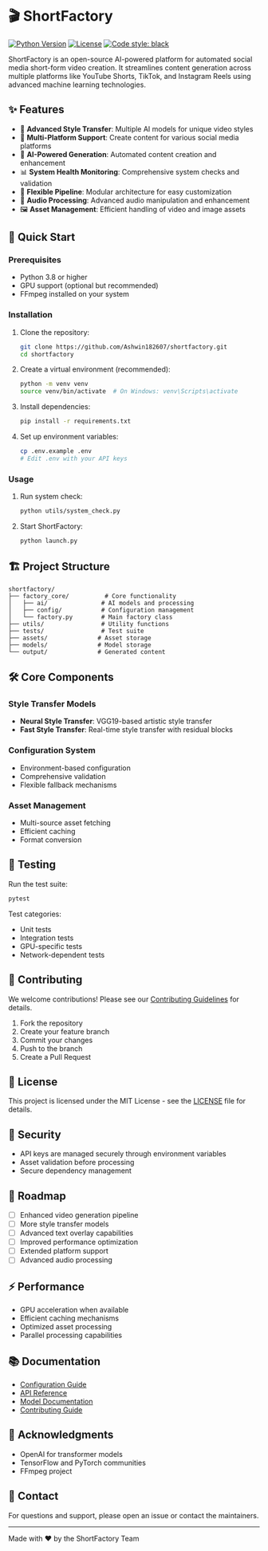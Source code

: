 # 🎬 ShortFactory

[![Python Version](https://img.shields.io/badge/python-3.8%2B-blue.svg)](https://www.python.org/downloads/)
[![License](https://img.shields.io/badge/license-MIT-green.svg)](LICENSE)
[![Code style: black](https://img.shields.io/badge/code%20style-black-000000.svg)](https://github.com/psf/black)

ShortFactory is an open-source AI-powered platform for automated social media short-form video creation. It streamlines content generation across multiple platforms like YouTube Shorts, TikTok, and Instagram Reels using advanced machine learning technologies.

## ✨ Features

- 🎨 **Advanced Style Transfer**: Multiple AI models for unique video styles
- 🎯 **Multi-Platform Support**: Create content for various social media platforms
- 🤖 **AI-Powered Generation**: Automated content creation and enhancement
- 📊 **System Health Monitoring**: Comprehensive system checks and validation
- 🔄 **Flexible Pipeline**: Modular architecture for easy customization
- 🎵 **Audio Processing**: Advanced audio manipulation and enhancement
- 🖼️ **Asset Management**: Efficient handling of video and image assets

## 🚀 Quick Start

### Prerequisites

- Python 3.8 or higher
- GPU support (optional but recommended)
- FFmpeg installed on your system

### Installation

1. Clone the repository:
   ```bash
   git clone https://github.com/Ashwin182607/shortfactory.git
   cd shortfactory
   ```

2. Create a virtual environment (recommended):
   ```bash
   python -m venv venv
   source venv/bin/activate  # On Windows: venv\Scripts\activate
   ```

3. Install dependencies:
   ```bash
   pip install -r requirements.txt
   ```

4. Set up environment variables:
   ```bash
   cp .env.example .env
   # Edit .env with your API keys
   ```

### Usage

1. Run system check:
   ```bash
   python utils/system_check.py
   ```

2. Start ShortFactory:
   ```bash
   python launch.py
   ```

## 🏗️ Project Structure

```
shortfactory/
├── factory_core/          # Core functionality
│   ├── ai/               # AI models and processing
│   ├── config/           # Configuration management
│   └── factory.py        # Main factory class
├── utils/                # Utility functions
├── tests/                # Test suite
├── assets/              # Asset storage
├── models/              # Model storage
└── output/              # Generated content
```

## 🛠️ Core Components

### Style Transfer Models

- **Neural Style Transfer**: VGG19-based artistic style transfer
- **Fast Style Transfer**: Real-time style transfer with residual blocks

### Configuration System

- Environment-based configuration
- Comprehensive validation
- Flexible fallback mechanisms

### Asset Management

- Multi-source asset fetching
- Efficient caching
- Format conversion

## 🧪 Testing

Run the test suite:
```bash
pytest
```

Test categories:
- Unit tests
- Integration tests
- GPU-specific tests
- Network-dependent tests

## 🤝 Contributing

We welcome contributions! Please see our [Contributing Guidelines](CONTRIBUTING.md) for details.

1. Fork the repository
2. Create your feature branch
3. Commit your changes
4. Push to the branch
5. Create a Pull Request

## 📝 License

This project is licensed under the MIT License - see the [LICENSE](LICENSE) file for details.

## 🔐 Security

- API keys are managed securely through environment variables
- Asset validation before processing
- Secure dependency management

## 🎯 Roadmap

- [ ] Enhanced video generation pipeline
- [ ] More style transfer models
- [ ] Advanced text overlay capabilities
- [ ] Improved performance optimization
- [ ] Extended platform support
- [ ] Advanced audio processing

## ⚡ Performance

- GPU acceleration when available
- Efficient caching mechanisms
- Optimized asset processing
- Parallel processing capabilities

## 📚 Documentation

- [Configuration Guide](docs/configuration.md)
- [API Reference](docs/api.md)
- [Model Documentation](docs/models.md)
- [Contributing Guide](CONTRIBUTING.md)

## 🙏 Acknowledgments

- OpenAI for transformer models
- TensorFlow and PyTorch communities
- FFmpeg project

## 📧 Contact

For questions and support, please open an issue or contact the maintainers.

---

Made with ❤️ by the ShortFactory Team
